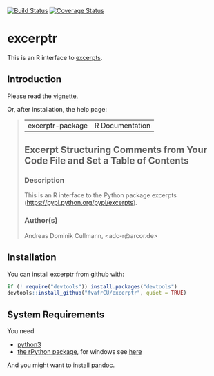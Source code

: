 <!-- README.md is generated from README.Rmd. Please edit that file -->
[![Build Status](https://travis-ci.org/fvafrCU/excerptr.svg?branch=master)](https://travis-ci.org/fvafrCU/excerptr)
[![Coverage Status](https://codecov.io/github/fvafrCU/excerptr/coverage.svg?branch=master)](https://codecov.io/github/fvafrCU/excerptr?branch=master)

# excerptr
This is an R interface to [excerpts](https://pypi.python.org/pypi/excerpts).

## Introduction

Please read the [vignette.](http://htmlpreview.github.io/?https://github.com/fvafrCU/excerptr/blob/master/inst/doc/excerptr_Introduction.html)

<!-- vignette. Either [the version on github](http://htmlpreview.github.io/?https://github.com/fvafrCU/excerptr/blob/master/inst/doc/excerptr_Introduction.html)
or [the one released on cran](https://cran.r-project.org/web/packages/excerptr/vignettes/excerptr_Introduction.html). -->

Or, after installation, the help page:
<blockquote>
<!DOCTYPE html PUBLIC "-//W3C//DTD XHTML 1.0 Strict//EN" "http://www.w3.org/TR/xhtml1/DTD/xhtml1-strict.dtd"><html xmlns="http://www.w3.org/1999/xhtml"><head><title>R: Excerpt Structuring Comments from Your Code File and Set a...</title>
<meta http-equiv="Content-Type" content="text/html; charset=utf-8" />
<link rel="stylesheet" type="text/css" href="R.css" />
</head><body>

<table width="100%" summary="page for excerptr-package"><tr><td>excerptr-package</td><td style="text-align: right;">R Documentation</td></tr></table>

<h2>Excerpt Structuring Comments from Your Code File and Set a Table of Contents</h2>

<h3>Description</h3>

<p>This is an R interface to the 
Python package excerpts (<a href="https://pypi.python.org/pypi/excerpts">https://pypi.python.org/pypi/excerpts</a>).
</p>


<h3>Author(s)</h3>

<p>Andreas Dominik Cullmann, &lt;adc-r@arcor.de&gt;
</p>


</body></html>
</blockquote>

## Installation
You can install excerptr from github with:

```r
if (! require("devtools")) install.packages("devtools")
devtools::install_github("fvafrCU/excerptr", quiet = TRUE)
```


## System Requirements
You need

  - [python3](https://www.python.org/download/releases/3.0/)
  - [the rPython package](https://cran.r-project.org/package=rPython), for windows see [here](https://github.com/cjgb/rPython-win)

And you might want to install [pandoc](https://www.pandoc.org/).
